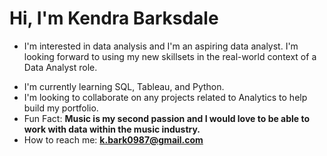 # Hi, I'm Kendra Barksdale #

* I'm interested in data analysis and I'm an aspiring data analyst. I'm looking forward to using my new skillsets in the real-world context of a Data Analyst role.
- I'm currently learning SQL, Tableau, and Python.
- I'm looking to collaborate on any projects related to Analytics to help build my portfolio.
- Fun Fact: **Music is my second passion and I would love to be able to work with data within the music industry.**
- How to reach me: **k.bark0987@gmail.com**

